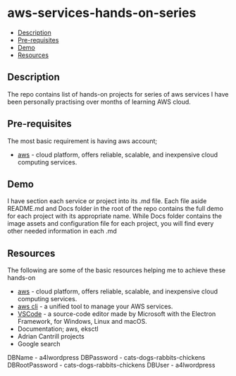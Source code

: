 # aws-services-hands-on-series

* [Description](#description)
* [Pre-requisites](#pre-requisities)
* [Demo](#demo)
* [Resources](#resources)

## Description
The repo contains list of hands-on projects for series of aws services I  have been personally practising over months of learning AWS cloud.

## Pre-requisites
The most basic requirement is having aws account;
- [aws](https://aws.amazon.com/) - cloud platform, offers reliable, scalable, and inexpensive cloud computing services.

## Demo
I have section each service or project into its .md file. Each file aside README.md and Docs folder in the root of the repo contains the full demo for each project with its appropriate name. While Docs folder contains the image assets and configuration file for each project, you will find every other needed information in each .md

## Resources
The following are some of the basic resources helping me to achieve these hands-on
- [aws](https://aws.amazon.com/) - cloud platform, offers reliable, scalable, and inexpensive cloud computing services.
- [aws cli](https://docs.aws.amazon.com/cli/latest/userguide/getting-started-install.html)  - a unified tool to manage your AWS services.
- [VSCode](https://code.visualstudio.com/) - a source-code editor made by Microsoft with the Electron Framework, for Windows, Linux and macOS.
- Documentation; aws, eksctl
- Adrian Cantrill projects
- Google search


DBName - a4lwordpress
DBPassword - cats-dogs-rabbits-chickens
DBRootPassword - cats-dogs-rabbits-chickens
DBUser - a4lwordpress

